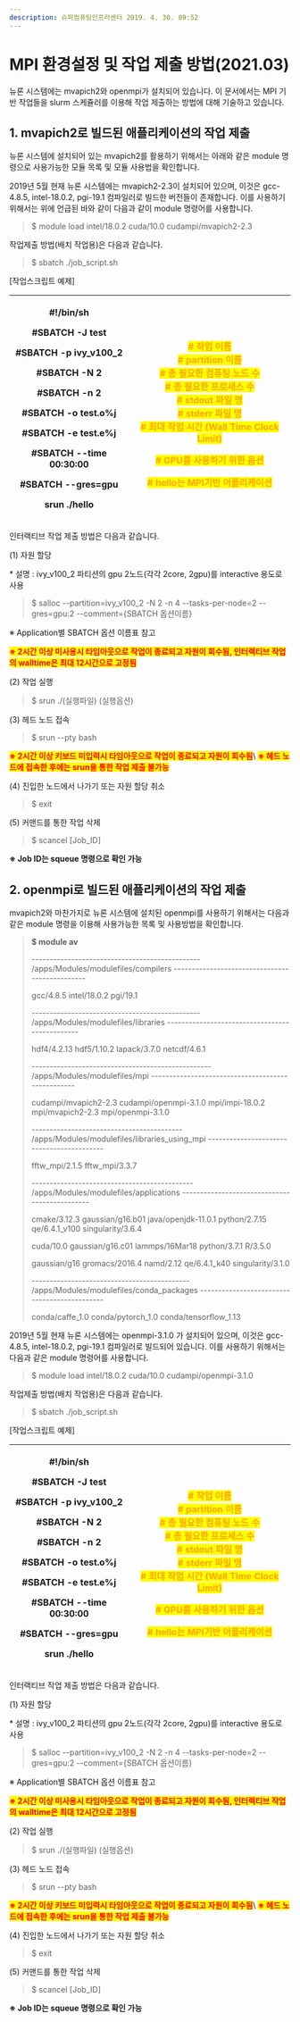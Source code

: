 ```yaml
---
description: 슈퍼컴퓨팅인프라센터 2019. 4. 30. 09:52
---
```


# MPI 환경설정 및 작업 제출 방법(2021.03)

뉴론 시스템에는 mvapich2와 openmpi가 설치되어 있습니다.  이 문서에서는 MPI 기반 작업들을 slurm 스케쥴러를 이용해 작업 제출하는 방법에 대해 기술하고 있습니다.&#x20;

&#x20;

## **1. mvapich2로 빌드된 애플리케이션의 작업 제출**&#x20;

뉴론 시스템에 설치되어 있는 mvapich2를 활용하기 위해서는 아래와 같은 module 명령으로 사용가능한 모듈 목록 및 모듈 사용법을 확인합니다.&#x20;

&#x20;2019년 5월 현재 뉴론 시스템에는 mvapich2-2.3이 설치되어 있으며,  이것은 gcc-4.8.5, intel-18.0.2, pgi-19.1 컴파일러로 빌드한 버전들이 존재합니다.   이를 사용하기 위해서는 위에 언급된 바와 같이 다음과 같이 module 명령어를 사용합니다.&#x20;

> $ module load intel/18.0.2 cuda/10.0 cudampi/mvapich2-2.3

&#x20;

작업제출 방법(배치 작업용)은 다음과 같습니다.&#x20;

> $ sbatch ./job\_script.sh&#x20;

&#x20;

\[작업스크립트 예제]

| <p>#!/bin/sh</p><p>#SBATCH -J test</p><p>#SBATCH -p ivy_v100_2</p><p>#SBATCH -N 2</p><p>#SBATCH -n 2</p><p>#SBATCH -o test.o%j</p><p>#SBATCH -e test.e%j</p><p>#SBATCH --time 00:30:00</p><p>#SBATCH --gres=gpu</p><p> </p><p>srun ./hello</p> | <p><br><mark style="color:orange;"><strong># 작업 이름</strong></mark><br><mark style="color:orange;"><strong># partition 이름</strong></mark><br><mark style="color:orange;"><strong># 총 필요한 컴퓨팅 노드 수</strong></mark><br><mark style="color:orange;"><strong># 총 필요한 프로세스 수</strong></mark><br><mark style="color:orange;"><strong># stdout 파일 명</strong></mark><br><mark style="color:orange;"><strong># stderr 파일 명</strong></mark><br><mark style="color:orange;"><strong># 최대 작업 시간 (Wall Time Clock Limit)</strong></mark></p><p><mark style="color:orange;"><strong># GPU를 사용하기 위한 옵션</strong></mark></p><p> <mark style="color:orange;"><strong></strong></mark> </p><p><mark style="color:orange;"><strong># hello는 MPI기반 어플리케이션</strong></mark> </p> |
| ---------------------------------------------------------------------------------------------------------------------------------------------------------------------------------------------------------------------------------------------- | -------------------------------------------------------------------------------------------------------------------------------------------------------------------------------------------------------------------------------------------------------------------------------------------------------------------------------------------------------------------------------------------------------------------------------------------------------------------------------------------------------------------------------------------------------------------------------------------------------------------------------------------------------------------------------------------------------------------------------------------------------- |



인터랙티브 작업 제출 방법은 다음과 같습니다.



(1) 자원 할당

\* 설명 : ivy\_v100\_2 파티션의 gpu 2노드(각각 2core, 2gpu)를 interactive 용도로 사용

> $ salloc --partition=ivy\_v100\_2 -N 2 -n 4 --tasks-per-node=2 --gres=gpu:2 --comment={SBATCH 옵션이름}&#x20;

※ Application별 SBATCH 옵션 이름표 참고

<mark style="color:red;">**※ 2시간 이상 미사용시 타임아웃으로 작업이 종료되고 자원이 회수됨, 인터렉티브 작업의 walltime은 최대 12시간으로 고정됨**</mark>



(2) 작업 실행

> $ srun ./(실행파일) (실행옵션)&#x20;



(3) 헤드 노드 접속

> $ srun --pty bash&#x20;

<mark style="color:red;">**※ 2시간 이상 키보드 미입력시 타임아웃으로 작업이 종료되고 자원이 회수됨**</mark>\ <mark style="color:red;"></mark><mark style="color:red;">**※ 헤드 노드에 접속한 후에는 srun을 통한 작업 제출 불가능**</mark>



(4) 진입한 노드에서 나가기 또는 자원 할당 취소

> $ exit

&#x20;

(5) 커맨드를 통한 작업 삭제

> $ scancel \[Job\_ID]

**※ Job ID는 squeue 명령으로 확인 가능**



## 2. openmpi로 빌드된 애플리케이션의 작업 제출&#x20;

mvapich2와 마찬가지로 뉴론 시스템에 설치된 openmpi를 사용하기 위해서는 다음과 같은 module 명령을 이용해 사용가능한 목록 및 사용방법을 확인합니다.&#x20;

> **$ module av**
>
> &#x20;
>
> \----------------------------------------------- /apps/Modules/modulefiles/compilers -----------------------------------------------
>
> gcc/4.8.5    intel/18.0.2 pgi/19.1
>
> &#x20;
>
> \----------------------------------------------- /apps/Modules/modulefiles/libraries -----------------------------------------------
>
> hdf4/4.2.13  hdf5/1.10.2  lapack/3.7.0 netcdf/4.6.1
>
> &#x20;
>
> \-------------------------------------------------- /apps/Modules/modulefiles/mpi --------------------------------------------------
>
> cudampi/mvapich2-2.3  cudampi/openmpi-3.1.0 mpi/impi-18.0.2       mpi/mvapich2-2.3      mpi/openmpi-3.1.0
>
> &#x20;
>
> \------------------------------------------ /apps/Modules/modulefiles/libraries\_using\_mpi ------------------------------------------
>
> fftw\_mpi/2.1.5 fftw\_mpi/3.3.7
>
> &#x20;
>
> \--------------------------------------------- /apps/Modules/modulefiles/applications ----------------------------------------------
>
> cmake/3.12.3        gaussian/g16.b01    java/openjdk-11.0.1 python/2.7.15       qe/6.4.1\_v100       singularity/3.6.4
>
> cuda/10.0           gaussian/g16.c01    lammps/16Mar18      python/3.7.1        R/3.5.0
>
> gaussian/g16        gromacs/2016.4      namd/2.12           qe/6.4.1\_k40        singularity/3.1.0
>
> &#x20;
>
> \-------------------------------------------- /apps/Modules/modulefiles/conda\_packages ---------------------------------------------
>
> conda/caffe\_1.0       conda/pytorch\_1.0     conda/tensorflow\_1.13



2019년 5월 현재 뉴론 시스템에는 openmpi-3.1.0 가 설치되어 있으며, 이것은 gcc-4.8.5, intel-18.0.2, pgi-19.1 컴파일러로 빌드되어 있습니다. 이를 사용하기 위해서는 다음과 같은 module 명령어를 사용합니다.&#x20;

> $ module load intel/18.0.2 cuda/10.0 cudampi/openmpi-3.1.0

작업제출 방법(배치 작업용)은 다음과 같습니다.&#x20;

> $ sbatch ./job\_script.sh&#x20;

&#x20;

\[작업스크립트 예제]

| <p>#!/bin/sh</p><p>#SBATCH -J test</p><p>#SBATCH -p ivy_v100_2</p><p>#SBATCH -N 2</p><p>#SBATCH -n 2</p><p>#SBATCH -o test.o%j</p><p>#SBATCH -e test.e%j</p><p>#SBATCH --time 00:30:00</p><p>#SBATCH --gres=gpu</p><p> </p><p>srun ./hello</p> | <p><br><mark style="color:orange;"><strong># 작업 이름</strong></mark><br><mark style="color:orange;"><strong># partition 이름</strong></mark><br><mark style="color:orange;"><strong># 총 필요한 컴퓨팅 노드 수</strong></mark><br><mark style="color:orange;"><strong># 총 필요한 프로세스 수</strong></mark><br><mark style="color:orange;"><strong># stdout 파일 명</strong></mark><br><mark style="color:orange;"><strong># stderr 파일 명</strong></mark><br><mark style="color:orange;"><strong># 최대 작업 시간 (Wall Time Clock Limit)</strong></mark></p><p><mark style="color:orange;"><strong># GPU를 사용하기 위한 옵션</strong></mark></p><p> <mark style="color:orange;"><strong></strong></mark> </p><p><mark style="color:orange;"><strong># hello는 MPI기반 어플리케이션</strong></mark> </p> |
| ---------------------------------------------------------------------------------------------------------------------------------------------------------------------------------------------------------------------------------------------- | -------------------------------------------------------------------------------------------------------------------------------------------------------------------------------------------------------------------------------------------------------------------------------------------------------------------------------------------------------------------------------------------------------------------------------------------------------------------------------------------------------------------------------------------------------------------------------------------------------------------------------------------------------------------------------------------------------------------------------------------------------- |



인터랙티브 작업 제출 방법은 다음과 같습니다.



(1) 자원 할당

\* 설명 : ivy\_v100\_2 파티션의 gpu 2노드(각각 2core, 2gpu)를 interactive 용도로 사용

> $ salloc --partition=ivy\_v100\_2 -N 2 -n 4 --tasks-per-node=2 --gres=gpu:2 --comment={SBATCH 옵션이름}&#x20;

※ Application별 SBATCH 옵션 이름표 참고

<mark style="color:red;">**※ 2시간 이상 미사용시 타임아웃으로 작업이 종료되고 자원이 회수됨, 인터렉티브 작업의 walltime은 최대 12시간으로 고정됨**</mark>



(2) 작업 실행

> $ srun ./(실행파일) (실행옵션)&#x20;



(3) 헤드 노드 접속

> $ srun --pty bash&#x20;

<mark style="color:red;">**※ 2시간 이상 키보드 미입력시 타임아웃으로 작업이 종료되고 자원이 회수됨**</mark>\ <mark style="color:red;"></mark><mark style="color:red;">**※ 헤드 노드에 접속한 후에는 srun을 통한 작업 제출 불가능**</mark>



(4) 진입한 노드에서 나가기 또는 자원 할당 취소

> $ exit



(5) 커맨드를 통한 작업 삭제

> $ scancel \[Job\_ID]

**※ Job ID는 squeue 명령으로 확인 가능**
